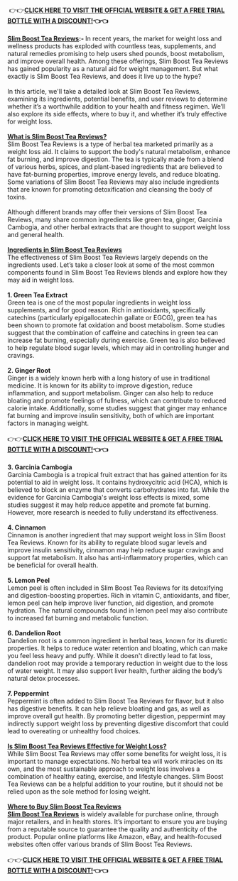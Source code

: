 <div>&nbsp;👉👉<a href="https://getdeal24x7.com/slim-boost-tea-buy" target="_blank"><strong>CLICK HERE TO VISIT THE OFFICIAL WEBSITE &amp; GET A FREE TRIAL BOTTLE WITH A DISCOUNT!</strong></a><strong>👈👈</strong></div>
<div>&nbsp;</div>
<div><a href="https://getdeal24x7.com/slim-boost-tea-buy" target="_blank"><strong>Slim Boost Tea Reviews</strong></a><strong>:-&nbsp;</strong>In recent years, the market for weight loss and wellness products has exploded with countless teas, supplements, and natural remedies promising to help users shed pounds, boost metabolism, and improve overall health. Among these offerings, Slim Boost Tea Reviews has gained popularity as a natural aid for weight management. But what exactly is Slim Boost Tea Reviews, and does it live up to the hype?</div>
<div>&nbsp;</div>
<div>In this article, we'll take a detailed look at Slim Boost Tea Reviews, examining its ingredients, potential benefits, and user reviews to determine whether it&rsquo;s a worthwhile addition to your health and fitness regimen. We&rsquo;ll also explore its side effects, where to buy it, and whether it&rsquo;s truly effective for weight loss.</div>
<div>&nbsp;</div>
<div><strong><u>What is Slim Boost Tea Reviews?</u></strong></div>
<div>Slim Boost Tea Reviews is a type of herbal tea marketed primarily as a weight loss aid. It claims to support the body's natural metabolism, enhance fat burning, and improve digestion. The tea is typically made from a blend of various herbs, spices, and plant-based ingredients that are believed to have fat-burning properties, improve energy levels, and reduce bloating. Some variations of Slim Boost Tea Reviews may also include ingredients that are known for promoting detoxification and cleansing the body of toxins.</div>
<div>&nbsp;</div>
<div>Although different brands may offer their versions of Slim Boost Tea Reviews, many share common ingredients like green tea, ginger, Garcinia Cambogia, and other herbal extracts that are thought to support weight loss and general health.</div>
<div>&nbsp;</div>
<div><strong><u>Ingredients in Slim Boost Tea Reviews</u></strong></div>
<div>The effectiveness of Slim Boost Tea Reviews largely depends on the ingredients used. Let&rsquo;s take a closer look at some of the most common components found in Slim Boost Tea Reviews blends and explore how they may aid in weight loss.</div>
<div>&nbsp;</div>
<div><strong>1. Green Tea Extract</strong></div>
<div>Green tea is one of the most popular ingredients in weight loss supplements, and for good reason. Rich in antioxidants, specifically catechins (particularly epigallocatechin gallate or EGCG), green tea has been shown to promote fat oxidation and boost metabolism. Some studies suggest that the combination of caffeine and catechins in green tea can increase fat burning, especially during exercise. Green tea is also believed to help regulate blood sugar levels, which may aid in controlling hunger and cravings.</div>
<div>&nbsp;</div>
<div><strong>2. Ginger Root</strong></div>
<div>Ginger is a widely known herb with a long history of use in traditional medicine. It is known for its ability to improve digestion, reduce inflammation, and support metabolism. Ginger can also help to reduce bloating and promote feelings of fullness, which can contribute to reduced calorie intake. Additionally, some studies suggest that ginger may enhance fat burning and improve insulin sensitivity, both of which are important factors in managing weight.</div>
<div>&nbsp;</div>
<div>👉👉<a href="https://getdeal24x7.com/slim-boost-tea-buy" target="_blank"><strong>CLICK HERE TO VISIT THE OFFICIAL WEBSITE &amp; GET A FREE TRIAL BOTTLE WITH A DISCOUNT!</strong></a><strong>👈👈</strong></div>
<div>&nbsp;</div>
<div><strong>3. Garcinia Cambogia</strong></div>
<div>Garcinia Cambogia is a tropical fruit extract that has gained attention for its potential to aid in weight loss. It contains hydroxycitric acid (HCA), which is believed to block an enzyme that converts carbohydrates into fat. While the evidence for Garcinia Cambogia's weight loss effects is mixed, some studies suggest it may help reduce appetite and promote fat burning. However, more research is needed to fully understand its effectiveness.</div>
<div>&nbsp;</div>
<div><strong>4. Cinnamon</strong></div>
<div>Cinnamon is another ingredient that may support weight loss in Slim Boost Tea Reviews. Known for its ability to regulate blood sugar levels and improve insulin sensitivity, cinnamon may help reduce sugar cravings and support fat metabolism. It also has anti-inflammatory properties, which can be beneficial for overall health.</div>
<div>&nbsp;</div>
<div><strong>5. Lemon Peel</strong></div>
<div>Lemon peel is often included in Slim Boost Tea Reviews for its detoxifying and digestion-boosting properties. Rich in vitamin C, antioxidants, and fiber, lemon peel can help improve liver function, aid digestion, and promote hydration. The natural compounds found in lemon peel may also contribute to increased fat burning and metabolic function.</div>
<div>&nbsp;</div>
<div><strong>6. Dandelion Root</strong></div>
<div>Dandelion root is a common ingredient in herbal teas, known for its diuretic properties. It helps to reduce water retention and bloating, which can make you feel less heavy and puffy. While it doesn't directly lead to fat loss, dandelion root may provide a temporary reduction in weight due to the loss of water weight. It may also support liver health, further aiding the body&rsquo;s natural detox processes.</div>
<div>&nbsp;</div>
<div><strong>7. Peppermint</strong></div>
<div>Peppermint is often added to Slim Boost Tea Reviews for flavor, but it also has digestive benefits. It can help relieve bloating and gas, as well as improve overall gut health. By promoting better digestion, peppermint may indirectly support weight loss by preventing digestive discomfort that could lead to overeating or unhealthy food choices.</div>
<div>&nbsp;</div>
<div><strong><u>Is Slim Boost Tea Reviews Effective for Weight Loss?</u></strong></div>
<div>While Slim Boost Tea Reviews may offer some benefits for weight loss, it is important to manage expectations. No herbal tea will work miracles on its own, and the most sustainable approach to weight loss involves a combination of healthy eating, exercise, and lifestyle changes. Slim Boost Tea Reviews can be a helpful addition to your routine, but it should not be relied upon as the sole method for losing weight.</div>
<div>&nbsp;</div>
<div><strong><u>Where to Buy Slim Boost Tea Reviews</u></strong></div>
<div><a href="https://getdeal24x7.com/slim-boost-tea-buy" target="_blank"><strong>Slim Boost Tea Reviews</strong></a>&nbsp;is widely available for purchase online, through major retailers, and in health stores. It&rsquo;s important to ensure you are buying from a reputable source to guarantee the quality and authenticity of the product. Popular online platforms like Amazon, eBay, and health-focused websites often offer various brands of Slim Boost Tea Reviews.</div>
<div>&nbsp;</div>
<div>👉👉<a href="https://getdeal24x7.com/slim-boost-tea-buy" target="_blank"><strong>CLICK HERE TO VISIT THE OFFICIAL WEBSITE &amp; GET A FREE TRIAL BOTTLE WITH A DISCOUNT!</strong></a><strong>👈👈</strong></div>
